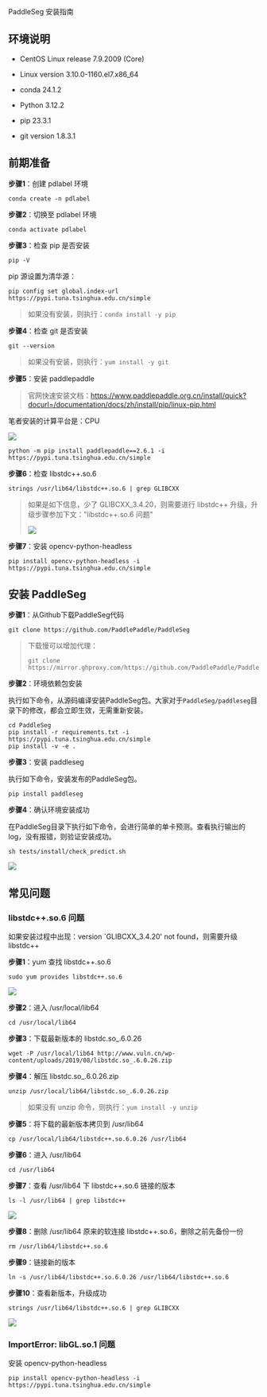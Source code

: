 PaddleSeg 安装指南

## 环境说明

- CentOS Linux release 7.9.2009 (Core)
- Linux version 3.10.0-1160.el7.x86_64

- conda 24.1.2

- Python 3.12.2

- pip 23.3.1
- git version 1.8.3.1

## 前期准备

**步骤1**：创建 pdlabel 环境

```shell
conda create -n pdlabel
```

**步骤2**：切换至 pdlabel 环境

```shell
conda activate pdlabel
```

**步骤3**：检查 pip 是否安装

```shell
pip -V
```

pip 源设置为清华源：

```shell
pip config set global.index-url https://pypi.tuna.tsinghua.edu.cn/simple
```

> 如果没有安装，则执行：`conda install -y pip`

**步骤4**：检查 git 是否安装

```shell
git --version
```

> 如果没有安装，则执行：`yum install -y git`

**步骤5**：安装 paddlepaddle

> 官网快速安装文档：https://www.paddlepaddle.org.cn/install/quick?docurl=/documentation/docs/zh/install/pip/linux-pip.html

笔者安装的计算平台是：CPU

![](images/01.png)

```shell
python -m pip install paddlepaddle==2.6.1 -i https://pypi.tuna.tsinghua.edu.cn/simple
```

**步骤6**：检查 libstdc++.so.6

```shell
strings /usr/lib64/libstdc++.so.6 | grep GLIBCXX
```

> 如果是如下信息，少了 GLIBCXX_3.4.20，则需要进行 libstdc++ 升级，升级步骤参加下文："libstdc++.so.6 问题"
>
> ![](images/02.png)

**步骤7**：安装 opencv-python-headless

```shell
pip install opencv-python-headless -i https://pypi.tuna.tsinghua.edu.cn/simple
```

## 安装 PaddleSeg

**步骤1**：从Github下载PaddleSeg代码

```shell
git clone https://github.com/PaddlePaddle/PaddleSeg
```

> 下载慢可以增加代理：
>
> ```shell
> git clone https://mirror.ghproxy.com/https://github.com/PaddlePaddle/PaddleSeg
> ```

**步骤2**：环境依赖包安装

执行如下命令，从源码编译安装PaddleSeg包。大家对于`PaddleSeg/paddleseg`目录下的修改，都会立即生效，无需重新安装。

```shell
cd PaddleSeg
pip install -r requirements.txt -i https://pypi.tuna.tsinghua.edu.cn/simple
pip install -v -e .
```

**步骤3**：安装 paddleseg

执行如下命令，安装发布的PaddleSeg包。

```shell
pip install paddleseg
```

**步骤4**：确认环境安装成功

在PaddleSeg目录下执行如下命令，会进行简单的单卡预测。查看执行输出的log，没有报错，则验证安装成功。

```shell
sh tests/install/check_predict.sh
```

![](images/06.png)

## 常见问题

### libstdc++.so.6 问题

如果安装过程中出现：version `GLIBCXX_3.4.20' not found，则需要升级 libstdc++

**步骤1**：yum 查找 libstdc++.so.6

```shell
sudo yum provides libstdc++.so.6
```

![](images/03.png)

**步骤2**：进入 /usr/local/lib64

```shell
cd /usr/local/lib64
```

**步骤3**：下载最新版本的 libstdc.so_.6.0.26

```shell
wget -P /usr/local/lib64 http://www.vuln.cn/wp-content/uploads/2019/08/libstdc.so_.6.0.26.zip
```

**步骤4**：解压 libstdc.so_.6.0.26.zip

```shell
unzip /usr/local/lib64/libstdc.so_.6.0.26.zip
```

> 如果没有 unzip 命令，则执行：`yum install -y unzip`

**步骤5**：将下载的最新版本拷贝到 /usr/lib64

```shell
cp /usr/local/lib64/libstdc++.so.6.0.26 /usr/lib64
```

**步骤6**：进入 /usr/lib64

```shell
cd /usr/lib64
```

**步骤7**：查看 /usr/lib64 下 libstdc++.so.6 链接的版本

```shell
ls -l /usr/lib64 | grep libstdc++
```

![](images/04.png)

**步骤8**：删除 /usr/lib64 原来的软连接 libstdc++.so.6，删除之前先备份一份

```shell
rm /usr/lib64/libstdc++.so.6
```

**步骤9**：链接新的版本

```shell
ln -s /usr/lib64/libstdc++.so.6.0.26 /usr/lib64/libstdc++.so.6
```

**步骤10**：查看新版本，升级成功

```shell
strings /usr/lib64/libstdc++.so.6 | grep GLIBCXX
```

![](images/05.png)

### ImportError: libGL.so.1 问题

安装 opencv-python-headless

```shell
pip install opencv-python-headless -i https://pypi.tuna.tsinghua.edu.cn/simple
```
